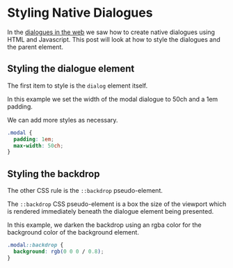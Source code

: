 # Styling Native Dialogues

In the [dialogues in the web](https://publishing-project.rivendellweb.net/dialogues-in-the-web/) we saw how to create native dialogues using HTML and Javascript. This post will look at how to style the dialogues and the parent element.

## Styling the dialogue element

The first item to style is the `dialog` element itself.

In this example we set the width of the modal dialogue to 50ch and a 1em padding.

We can add more styles as necessary.

```css
.modal {
  padding: 1em;
  max-width: 50ch;
}
```

## Styling the backdrop

The other CSS rule is the `::backdrop` pseudo-element.

The `::backdrop` CSS pseudo-element is a box the size of the viewport which is rendered immediately beneath the dialogue element being presented.

In this example, we darken the backdrop using an rgba color for the background color of the background element.

```css
.modal::backdrop {
  background: rgb(0 0 0 / 0.8);
}
```
